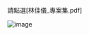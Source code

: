 請點選[林佳儀_專案集.pdf]


![image](https://github.com/NaomiLinBlog/Projects/assets/96854041/eebf89fa-a940-46dc-9d88-66f1453cdc15)

